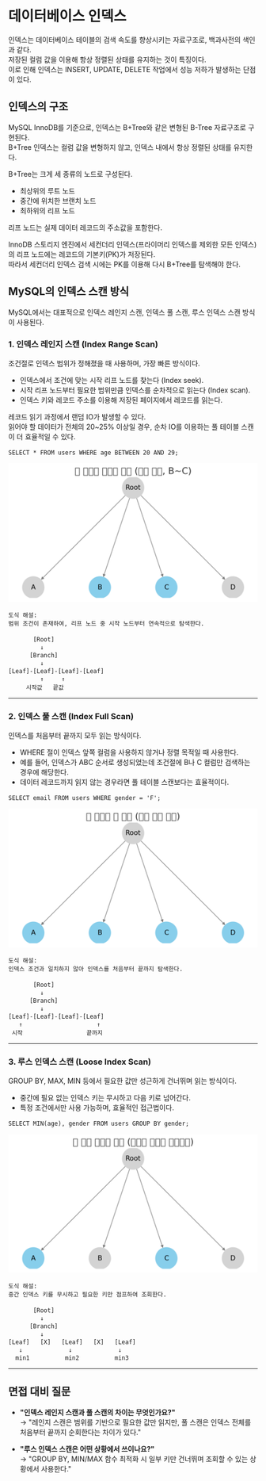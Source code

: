 # 데이터베이스 인덱스
인덱스는 데이터베이스 테이블의 검색 속도를 향상시키는 자료구조로, 백과사전의 색인과 같다.  
저장된 컬럼 값을 이용해 항상 정렬된 상태를 유지하는 것이 특징이다.  
이로 인해 인덱스는 INSERT, UPDATE, DELETE 작업에서 성능 저하가 발생하는 단점이 있다.

## 인덱스의 구조
MySQL InnoDB를 기준으로, 인덱스는 B+Tree와 같은 변형된 B-Tree 자료구조로 구현된다.  
B+Tree 인덱스는 컬럼 값을 변형하지 않고, 인덱스 내에서 항상 정렬된 상태를 유지한다.

B+Tree는 크게 세 종류의 노드로 구성된다.  
- 최상위의 루트 노드  
- 중간에 위치한 브랜치 노드  
- 최하위의 리프 노드  

리프 노드는 실제 데이터 레코드의 주소값을 포함한다.  

InnoDB 스토리지 엔진에서 세컨더리 인덱스(프라이머리 인덱스를 제외한 모든 인덱스)의 리프 노드에는 레코드의 기본키(PK)가 저장된다.  
따라서 세컨더리 인덱스 검색 시에는 PK를 이용해 다시 B+Tree를 탐색해야 한다.

## MySQL의 인덱스 스캔 방식
MySQL에서는 대표적으로 인덱스 레인지 스캔, 인덱스 풀 스캔, 루스 인덱스 스캔 방식이 사용된다.

### 1. 인덱스 레인지 스캔 (Index Range Scan)
조건절로 인덱스 범위가 정해졌을 때 사용하며, 가장 빠른 방식이다.

- 인덱스에서 조건에 맞는 시작 리프 노드를 찾는다 (Index seek).  
- 시작 리프 노드부터 필요한 범위만큼 인덱스를 순차적으로 읽는다 (Index scan).  
- 인덱스 키와 레코드 주소를 이용해 저장된 페이지에서 레코드를 읽는다.  

레코드 읽기 과정에서 랜덤 IO가 발생할 수 있다.  
읽어야 할 데이터가 전체의 20~25% 이상일 경우, 순차 IO를 이용하는 풀 테이블 스캔이 더 효율적일 수 있다.

```
SELECT * FROM users WHERE age BETWEEN 20 AND 29;
```
![alt text](image-2.png)
```
도식 해설:
범위 조건이 존재하여, 리프 노드 중 시작 노드부터 연속적으로 탐색한다.

       [Root]
         ↓
      [Branch]
         ↓
[Leaf]-[Leaf]-[Leaf]-[Leaf]
         ↑     ↑
     시작값   끝값
```

---

### 2. 인덱스 풀 스캔 (Index Full Scan)
인덱스를 처음부터 끝까지 모두 읽는 방식이다.

- WHERE 절이 인덱스 앞쪽 컬럼을 사용하지 않거나 정렬 목적일 때 사용한다.  
- 예를 들어, 인덱스가 ABC 순서로 생성되었는데 조건절에 B나 C 컬럼만 검색하는 경우에 해당한다.  
- 데이터 레코드까지 읽지 않는 경우라면 풀 테이블 스캔보다는 효율적이다.

```
SELECT email FROM users WHERE gender = 'F';
```
![alt text](image-3.png)
```
도식 해설:
인덱스 조건과 일치하지 않아 인덱스를 처음부터 끝까지 탐색한다.

       [Root]
         ↓
      [Branch]
         ↓
[Leaf]-[Leaf]-[Leaf]-[Leaf]
   ↑                     ↑
 시작                  끝까지
```

---

### 3. 루스 인덱스 스캔 (Loose Index Scan)
GROUP BY, MAX, MIN 등에서 필요한 값만 성근하게 건너뛰며 읽는 방식이다.

- 중간에 필요 없는 인덱스 키는 무시하고 다음 키로 넘어간다.  
- 특정 조건에서만 사용 가능하며, 효율적인 접근법이다.

```
SELECT MIN(age), gender FROM users GROUP BY gender;
```
![alt text](image-4.png)
```
도식 해설:
중간 인덱스 키를 무시하고 필요한 키만 점프하여 조회한다.

       [Root]
         ↓
      [Branch]
         ↓
[Leaf]   [X]   [Leaf]   [X]   [Leaf]
   ↓             ↓             ↓
  min1          min2          min3
```

---

## 면접 대비 질문

- **"인덱스 레인지 스캔과 풀 스캔의 차이는 무엇인가요?"**  
  → "레인지 스캔은 범위를 기반으로 필요한 값만 읽지만, 풀 스캔은 인덱스 전체를 처음부터 끝까지 순회한다는 차이가 있다."

- **"루스 인덱스 스캔은 어떤 상황에서 쓰이나요?"**  
  → "GROUP BY, MIN/MAX 함수 최적화 시 일부 키만 건너뛰며 조회할 수 있는 상황에서 사용한다."